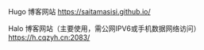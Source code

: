 Hugo 博客网站
https://saitamasisi.github.io/

Halo 博客网站（主要使用，需公网IPV6或手机数据网络访问）
https://h.cqzyh.cn:2083/
